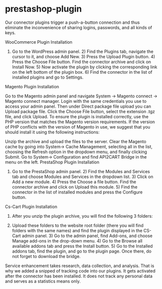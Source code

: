 # prestashop-plugin
Our connector plugins trigger a push-a-button connection and thus eliminate the inconvenience of sharing logins, passwords, and all kinds of keys.

WooCommerce Plugin Installation

1) Go to the WordPress admin panel. 2) Find the Plugins tab, navigate the cursor to it, and choose Add New. 3) Press the Upload Plugin button. 4) Press the Choose File button. Find the connector archive and click on Install Now. 5) Now activate the plugin by clicking the corresponding link on the left bottom of the plugin box. 6) Find the connector in the list of installed plugins and go to Settings.

Magento Plugin Installation

Go to the Magento admin panel and navigate System -> Magento connect -> Magento connect manager.
Login with the same credentials you use to access your admin panel.
Then under Direct package file upload you can Upload package file. Click the Choose File button, select the extension .tgz file, and click Upload. To ensure the plugin is installed correctly, use the PHP version that matches the Magento version requirements.
If the version of PHP conflicts with the version of Magento in use, we suggest that you should install it using the following instructions:

Unzip the archive and upload the files to the server.
Clear the Magento cache by going into System-> Cache Management, selecting all in the list, choosing the Refresh option in the dropdown menu, and finally clicking Submit.
Go to System-> Configuration and find API2CART Bridge in the menu on the left.
PrestaShop Plugin Installation

1) Go to the PrestaShop admin panel. 2) Find the Modules and Services tab and choose Modules and Services in the dropdown list. 3) Click on Add a new module. 4) Press the Choose a file button. Find the connector archive and click on Upload this module. 5) Find the connector in the list of installed modules and press the Configure button.

Cs-Cart Plugin Installation

1) After you unzip the plugin archive, you will find the following 3 folders:

2) Upload these folders to the website root folder (there you will find folders with the same names) and find the plugin displayed in the CS-Cart admin panel. 3) Go to the admin panel, find Add-ons, and choose Manage add-ons in the drop-down menu. 4) Go to the Browse all available addons tab and press the Install button. 5) Go to the Installed addons tab, find the plugin, and go to the plugin page. Once there, do not forget to download the bridge.

Service enhancement takes research, data collection, and analysis. That is why we added a snipped of tracking code into our plugins. It gets activated after the connector has been installed. It does not track any personal data and serves as a statistics means only.
